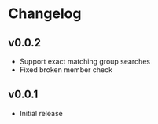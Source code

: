 # Changelog

## v0.0.2
- Support exact matching group searches
- Fixed broken member check

## v0.0.1

- Initial release
